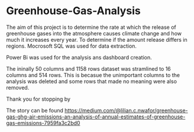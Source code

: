 # Greenhouse-Gas-Analysis
The aim of this project is to determine the rate at which the release of greenhouse gases into the atmosphere causes climate change and how much it increases every year. To determine if the amount release differs in regions.
Mocrosoft SQL was used for data extraction.

Power Bi was used for the analysis ans dashboard creation.

The ininally 50 columns and 1158 rows dataset was stramlined to 16 columns and 514 rows. This is becasue the unimportant columns to the analysis was deleted and some rows that made no meaning were also removed.

Thank you for stopping by

The story can be found https://medium.com/@lilian.c.nwafor/greenhouse-gas-ghg-air-emissions-an-analysis-of-annual-estimates-of-greenhouse-gas-emissions-7959fa3c2bd0
